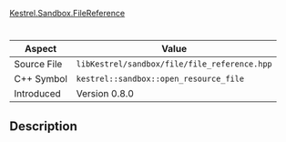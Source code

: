 [Kestrel.Sandbox.FileReference](index.md)
# 
| Aspect | Value |
| --- | --- |
| Source File | `libKestrel/sandbox/file/file_reference.hpp` |
| C++ Symbol | `kestrel::sandbox::open_resource_file` |
| Introduced | Version 0.8.0 |
## Description
